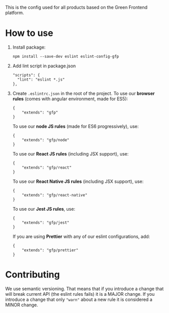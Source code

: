 This is the config used for all products based on the Green Frontend platform.

# How to use
1. Install package:
	```
	npm install --save-dev eslint eslint-config-gfp
	```

2. Add lint script in package.json
	```
	"scripts": {
      "lint": "eslint *.js"
    },
    ```
3. Create `.eslintrc.json` in the root of the project.
	To use our **browser rules** (comes with angular environment, made for ES5):
	```
	{
	    "extends": "gfp"
	}
	```

	To use our **node JS rules** (made for ES6 progressively), use:
	```
	{
	    "extends": "gfp/node"
	}
	```
	
	To use our **React JS rules** (including JSX support), use:
	```
	{
	    "extends": "gfp/react"
	}
	```

    To use our **React Native JS rules** (including JSX support), use:
	```
	{
	    "extends": "gfp/react-native"
	}
	```
	
	To use our **Jest JS rules**, use:
	```
	{
	    "extends": "gfp/jest"
	}
	```
	
	If you are using **Prettier** with any of our eslint configurations, add:
	```
	{
	    "extends": "gfp/prettier"
	}
	```

# Contributing

We use semantic versioning. That means that if you introduce a change that will break current API (the eslint rules fails) it is a MAJOR change.
If you introduce a change that only `"warn"` about a new rule it is considered a MINOR change.
